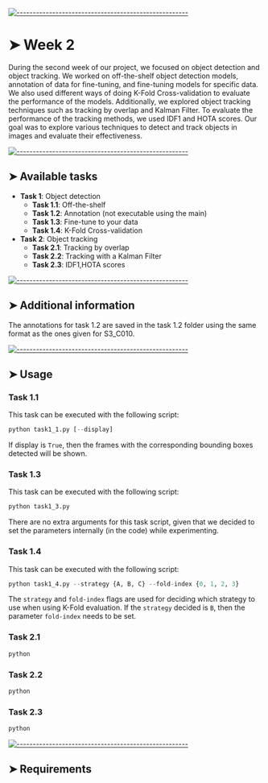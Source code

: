 <!-- ⚠️ This README has been generated from the file(s) "blueprint.md" ⚠️-->
[![-----------------------------------------------------](https://raw.githubusercontent.com/andreasbm/readme/master/assets/lines/colored.png)](#week-2)

# ➤ Week 2

During the second week of our project, we focused on object detection and object tracking. We worked on off-the-shelf object detection models, annotation of data for fine-tuning, and fine-tuning models for specific data. We also used different ways of doing K-Fold Cross-validation to evaluate the performance of the models. Additionally, we explored object tracking techniques such as tracking by overlap and Kalman Filter. To evaluate the performance of the tracking methods, we used IDF1 and HOTA scores. Our goal was to explore various techniques to detect and track objects in images and evaluate their effectiveness.



[![-----------------------------------------------------](https://raw.githubusercontent.com/andreasbm/readme/master/assets/lines/colored.png)](#available-tasks)

## ➤ Available tasks

* **Task 1**: Object detection
  * **Task 1.1**: Off-the-shelf
  * **Task 1.2**: Annotation (not executable using the main)
  * **Task 1.3**: Fine-tune to your data
  * **Task 1.4**: K-Fold Cross-validation
* **Task 2**: Object tracking
  * **Task 2.1**: Tracking by overlap
  * **Task 2.2**: Tracking with a Kalman Filter
  * **Task 2.3**: IDF1,HOTA scores


[![-----------------------------------------------------](https://raw.githubusercontent.com/andreasbm/readme/master/assets/lines/colored.png)](#additional-information)

## ➤ Additional information
The annotations for task 1.2 are saved in the task 1.2 folder using the same format as the ones given for S3_C010.



[![-----------------------------------------------------](https://raw.githubusercontent.com/andreasbm/readme/master/assets/lines/colored.png)](#usage)

## ➤ Usage
### Task 1.1
This task can be executed with the following script:
  ```python
  python task1_1.py [--display]
  ```
If display is `True`, then the frames with the corresponding bounding boxes detected will be shown.

### Task 1.3
This task can be executed with the following script:
  ```python
  python task1_3.py
  ```
There are no extra arguments for this task script, given that we decided to set the parameters internally (in the code) while experimenting.

### Task 1.4
This task can be executed with the following script:
  ```python
  python task1_4.py --strategy {A, B, C} --fold-index {0, 1, 2, 3}
  ```
The `strategy` and `fold-index` flags are used for deciding which strategy to use when using K-Fold evaluation. If the `strategy` decided is `B`, then the parameter `fold-index` needs to be set.

### Task 2.1
  ```python
  python 
  ```
### Task 2.2
  ```python
  python 
  ```
### Task 2.3
  ```python
  python 
  ```


[![-----------------------------------------------------](https://raw.githubusercontent.com/andreasbm/readme/master/assets/lines/colored.png)](#requirements)

## ➤ Requirements

